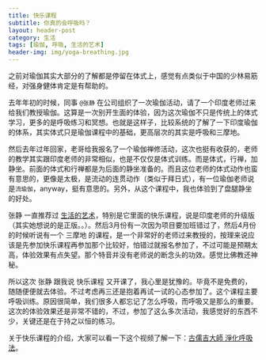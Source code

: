 ```yaml
---
title: 快乐课程
subtitle: 你真的会呼吸吗？
layout: header-post
category: 生活
tags: [瑜伽, 呼吸, 生活的艺术]
header-img: img/yoga-breathing.jpg
---
```



之前对瑜伽其实大部分的了解都是停留在体式上，感觉有点类似于中国的少林易筋经，对强身健体肯定是有帮助的。

去年年初的时候，同事 `@张静` 在公司组织了一次瑜伽活动，请了一个印度老师过来给我们教授瑜伽。这算是一次别开生面的体验，因为这次瑜伽不只是传统上的体式学习，更多的是呼吸练习和冥想。也就是这样子，比较系统的了解了一下印度瑜伽的体系，其实体式只是瑜伽课程中的基础，更高层次的其实是呼吸和三摩地。

然后去年过年回家，老哥给我报名了一个瑜伽禅修活动，这次也挺有收获的，老师的教学其实跟印度老师的非常相似，也是不仅仅是体式训练。而是体式，行禅，加静坐。前面的体式和行禅都是为后面的静坐准备的。而且这位老师的体式动作也蛮有意思的，更像是太极，是流动的连贯动作（类似于拜日式），有一位瑜伽老师说是`流瑜伽`，anyway，挺有意思的。另外，从这个课程中，我也体验到了盘腿静坐的好处。

张静 一直推荐过 [生活的艺术](http://www.aolchina.cn/)，特别是它里面的快乐课程，说是印度老师的升级版（其实她想说的是正版。。）。然后3月份有一次因为项目要加班错过了，然后4月份的时候听说有一个 三摩地 的课程，是一个非常好的老师过来教授的，按理来说应该是先参加快乐课程再参加那个比较好，怕错过就报名参加了，不过可能是预期太高，体验效果有点失望。那个特音并没有老师说的断念头的功效。感觉比佛教还神秘。

所以这次 张静 跟我说 快乐课程 又开课了，我心里是犹豫的。毕竟不是免费的，随随便便就去体验。不过考虑再三还是抱着再试一试的心态参加了。这个课程主要呼吸训练。原因很简单，我们很多人都忘记了怎么呼吸，而呼吸又是那么的重要。这次的体验效果还是非常不错的，不过，参加了这么多次活动，我感觉好的东西不少，关键还是在于持之以恒的练习。

关于快乐课程的介绍，大家可以看一下这个视频了解一下：[古儒吉大師 淨化呼吸法](http://www.iqiyi.com/w_19rt3zcg35.html)。
